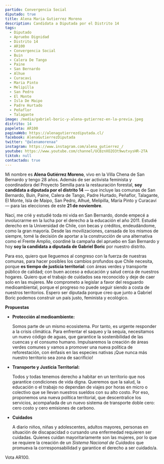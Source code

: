 ```yaml
---
partido: Convergencia Social
diputado: true
title: Alena Maria Gutierrez Moreno
description: Candidata a Diputada por el Distrito 14
tags:
  - Diputado
  - Apruebo Dignidad
  - Distrito 14
  - AR100
  - Convergencia Social
  - Buin
  - Calera De Tango
  - Paine
  - San Bernardo
  - Alhue
  - Curacavi
  - Maria Pinto
  - Melipilla
  - San Pedro
  - El Monte
  - Isla De Maipo
  - Padre Hurtado
  - Peñaflor
  - Talagante
image: /media/gabriel-boric-y-alena-gutierrez-en-la-previa.jpeg
distrito: 14
papeleta: AR100
paginaWeb: https://alenagutierrezdiputada.cl/
facebook: AlenaGutierrezDiputada
twitter: "@alenamorenaa"
instagram: https://www.instagram.com/alena_gutierrez_/
youtube: https://www.youtube.com/channel/UCBznXO2O3t9wutvysHR-2TA
tiktok: null
contactado: true
---
```

<!--StartFragment-->

Mi nombre es **Alena Gutiérrez Moreno**, vivo en la Villa Chena de San Bernardo y tengo 28 años. Además de ser activista feminista y coordinadora del Proyecto Semilla para la restauración forestal, **soy candidata a diputada por el distrito 14** — que incluye las comunas de San Bernardo, Buin, Paine, Calera de Tango, Padre Hurtado, Peñaflor, Talagante, El Monte, Isla de Maipo, San Pedro, Alhué, Melipilla, María Pinto y Curacaví— para las elecciones de este **21 de noviembre**.

Nací, me crié y estudié toda mi vida en San Bernardo, donde empecé a involucrarme en la lucha por el derecho a la educación el año 2011. Estudié derecho en la Universidad de Chile, con becas y créditos, endeudándome, como la gran mayoría. Desde las movilizaciones, cansada de los mismos de siempre, tomé la decisión de aportar a la construcción de una alternativa como el Frente Amplio, coordiné la campaña del apruebo en San Bernardo y hoy **soy la candidata a diputada de Gabriel Boric** por nuestro distrito.

Para eso, quiero que lleguemos al congreso con la fuerza de nuestras comunas, para hacer posibles los cambios profundos que Chile necesita, porque **es tiempo de justicia territorial**: con áreas verdes y transporte público de calidad; con buen acceso a educación y salud cerca de nuestros hogares. Quiero que el trabajo de cuidados sea reconocido y deje de caer solo en las mujeres. Me comprometo a legislar a favor del resguardo medioambiental, porque el progreso no puede seguir siendo a costa de nuestros territorios. Espero ser diputada porque creo que junto a Gabriel Boric podemos construir un país justo, feminista y ecológico.

**Propuestas**

* **Protección al medioambiente:** 

  Somos parte de un mismo ecosistema. Por tanto, es urgente responder a la crisis climática. Para enfrentar el saqueo y la sequía, necesitamos un nuevo código de aguas, que garantice la sostenibilidad de las cuencas y el consumo humano. Impulsaremos la creación de áreas verdes comunes y vamos a promover una nueva política de reforestación, con énfasis en las especies nativas ¡Que nunca más nuestro territorio sea zona de sacrificio!
* **Transporte y Justicia Territorial:** 

  Todos y todas tenemos derecho a habitar en un territorio que nos garantice condiciones de vida digna. Queremos que la salud, la educación o el trabajo no dependan de viajes por horas en micro o colectivo que se llevan nuestros sueldos con su alto costo. Por eso, proponemos una nueva política territorial, que descentralice los servicios, acompañada de un nuevo sistema de transporte doble cero: cero costo y cero emisiones de carbono.
* **Cuidados**

  A diario niños, niñas y adolescentes, adultos mayores, personas en situación de discapacidad o cursando una enfermedad requieren ser cuidadas. Quienes cuidan mayoritariamente son las mujeres, por lo que se requiere la creación de un *Sistema Nacional de Cuidados* que promueva la corresponsabilidad y garantice el derecho a ser cuidado/a.

Vota AR100.

<!--EndFragment-->
